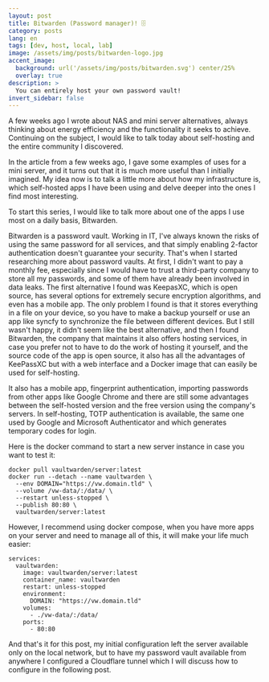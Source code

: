 ```yaml
---
layout: post
title: Bitwarden (Password manager)! 🗄️
category: posts
lang: en
tags: [dev, host, local, lab]
image: /assets/img/posts/bitwarden-logo.jpg
accent_image: 
  background: url('/assets/img/posts/bitwarden.svg') center/25%
  overlay: true
description: >
  You can entirely host your own password vault!
invert_sidebar: false
---
```


A few weeks ago I wrote about NAS and mini server alternatives, always thinking about energy efficiency and the functionality it seeks to achieve. Continuing on the subject, I would like to talk today about self-hosting and the entire community I discovered.

In the article from a few weeks ago, I gave some examples of uses for a mini server, and it turns out that it is much more useful than I initially imagined. My idea now is to talk a little more about how my infrastructure is, which self-hosted apps I have been using and delve deeper into the ones I find most interesting.

To start this series, I would like to talk more about one of the apps I use most on a daily basis, Bitwarden.

Bitwarden is a password vault. Working in IT, I've always known the risks of using the same password for all services, and that simply enabling 2-factor authentication doesn't guarantee your security. That's when I started researching more about password vaults. At first, I didn't want to pay a monthly fee, especially since I would have to trust a third-party company to store all my passwords, and some of them have already been involved in data leaks. The first alternative I found was KeepasXC, which is open source, has several options for extremely secure encryption algorithms, and even has a mobile app. The only problem I found is that it stores everything in a file on your device, so you have to make a backup yourself or use an app like syncfy to synchronize the file between different devices. But I still wasn't happy, it didn't seem like the best alternative, and then I found Bitwarden, the company that maintains it also offers hosting services, in case you prefer not to have to do the work of hosting it yourself, and the source code of the app is open source, it also has all the advantages of KeePassXC but with a web interface and a Docker image that can easily be used for self-hosting.

It also has a mobile app, fingerprint authentication, importing passwords from other apps like Google Chrome and there are still some advantages between the self-hosted version and the free version using the company's servers. In self-hosting, TOTP authentication is available, the same one used by Google and Microsoft Authenticator and which generates temporary codes for login.

Here is the docker command to start a new server instance in case you want to test it:

```
docker pull vaultwarden/server:latest
docker run --detach --name vaultwarden \
  --env DOMAIN="https://vw.domain.tld" \
  --volume /vw-data/:/data/ \
  --restart unless-stopped \
  --publish 80:80 \
  vaultwarden/server:latest
```

However, I recommend using docker compose, when you have more apps on your server and need to manage all of this, it will make your life much easier:

```
services:
  vaultwarden:
    image: vaultwarden/server:latest
    container_name: vaultwarden
    restart: unless-stopped
    environment:
      DOMAIN: "https://vw.domain.tld"
    volumes:
      - ./vw-data/:/data/
    ports:
      - 80:80
```

And that's it for this post, my initial configuration left the server available only on the local network, but to have my password vault available from anywhere I configured a Cloudflare tunnel which I will discuss how to configure in the following post.
